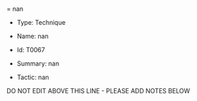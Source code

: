 = nan

* Type: Technique

* Name: nan

* Id: T0067

* Summary: nan

* Tactic: nan

DO NOT EDIT ABOVE THIS LINE - PLEASE ADD NOTES BELOW
